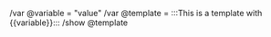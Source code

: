 /var @variable = "value"
/var @template = :::This is a template with {{variable}}:::
/show @template